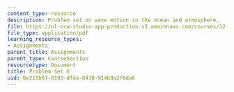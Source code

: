 ```yaml
---
content_type: resource
description: Problem set on wave motion in the ocean and atmosphere.
file: https://ol-ocw-studio-app-production.s3.amazonaws.com/courses/12-802-wave-motion-in-the-ocean-and-the-atmosphere-spring-2008/6e215b678193dfda0438914b8a2f6da6_MIT12_802S08_pset06.pdf
file_type: application/pdf
learning_resource_types:
- Assignments
parent_title: Assignments
parent_type: CourseSection
resourcetype: Document
title: Problem Set 6
uid: 6e215b67-8193-dfda-0438-914b8a2f6da6
---
```

